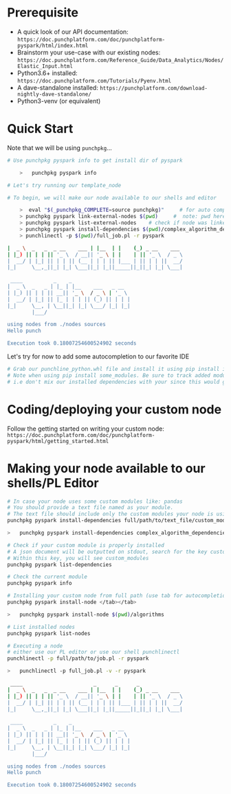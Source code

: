 # Prerequisite

-   A quick look of our API documentation: `https://doc.punchplatform.com/doc/punchplatform-pyspark/html/index.html`
-   Brainstorm your use-case with our existing nodes: `https://doc.punchplatform.com/Reference_Guide/Data_Analytics/Nodes/Elastic_Input.html`
-   Python3.6+ installed: `https://doc.punchplatform.com/Tutorials/Pyenv.html`
-   A dave-standalone installed: `https://punchplatform.com/download-nightly-dave-standalone/`
-   Python3-venv (or equivalent)

# Quick Start

Note that we will be using `punchpkg`...

```sh
# Use punchpkg pyspark info to get install dir of pyspark

    >   punchpkg pyspark info

# Let's try running our template_node

# To begin, we will make our node available to our shells and editor

    >  eval "$(_punchpkg_COMPLETE=source punchpkg)"     # for auto completion
    > punchpkg pyspark link-external-nodes $(pwd)     #  note: pwd here is rootdir of this README.txt
    > punchpkg pyspark list-external-nodes    # check if node was linked properly
    > punchpkg pyspark install-dependencies $(pwd)/complex_algorithm_dependencies   # install custom dependencies needed by your module (note: if the given module is not available on PyPI, please convert your module to PEX and use the same command on your PEX file !)
    > punchlinectl -p $(pwd)/full_job.pl -r pyspark

|  _ \  _   _  _ __    ___ | |__  | |    (_) _ __    ___ 
| |_) || | | || '_ \  / __|| '_ \ | |    | || '_ \  / _ \
|  __/ | |_| || | | || (__ | | | || |___ | || | | ||  __/
|_|     \__,_||_| |_| \___||_| |_||_____||_||_| |_| \___|
                                                         
 ____          _    _                   
|  _ \  _   _ | |_ | |__    ___   _ __  
| |_) || | | || __|| '_ \  / _ \ | '_ \ 
|  __/ | |_| || |_ | | | || (_) || | | |
|_|     \__, | \__||_| |_| \___/ |_| |_|
        |___/                           

using nodes from ./nodes sources
Hello punch

Execution took 0.18007254600524902 seconds
```

Let's try for now to add some autocompletion to our favorite IDE

```sh
# Grab our punchline_python.whl file and install it using pip install in a virtualenv
# Note when using pip install some_modules. Be sure to track added modules in a seperate file.
# i.e don't mix our installed dependencies with your since this would generate big PEX files...
```

# Coding/deploying your custom node

Follow the getting started on writing your custom node: `https://doc.punchplatform.com/doc/punchplatform-pyspark/html/getting_started.html`

# Making your node available to our shells/PL Editor

```sh
# In case your node uses some custom modules like: pandas
# You should provide a text file named as your module. 
# The text file should include only the custom modules your node is using
punchpkg pyspark install-dependencies full/path/to/text_file/custom_modules

>   punchpkg pyspark install-dependencies complex_algorithm_dependencies

# Check if your custom module is properly installed
# A json document will be outputted on stdout, search for the key custom_pex_dependencies
# Within this key, you will see custom_modules
punchpkg pyspark list-dependencies

# Check the current module
punchpkg pyspark info

# Installing your custom node from full path (use tab for autocompletion)
punchpkg pyspark install-node </tab></tab>

>   punchpkg pyspark install-node $(pwd)/algorithms

# List installed nodes
punchpkg pyspark list-nodes

# Executing a node
# either use our PL editor or use our shell punchlinectl
punchlinectl -p full/path/to/job.pl -r pyspark

>   punchlinectl -p full_job.pl -v -r pyspark

 ____                       _      _      _
|  _ \  _   _  _ __    ___ | |__  | |    (_) _ __    ___ 
| |_) || | | || '_ \  / __|| '_ \ | |    | || '_ \  / _ \
|  __/ | |_| || | | || (__ | | | || |___ | || | | ||  __/
|_|     \__,_||_| |_| \___||_| |_||_____||_||_| |_| \___|
                                                         
 ____          _    _                   
|  _ \  _   _ | |_ | |__    ___   _ __  
| |_) || | | || __|| '_ \  / _ \ | '_ \ 
|  __/ | |_| || |_ | | | || (_) || | | |
|_|     \__, | \__||_| |_| \___/ |_| |_|
        |___/                           

using nodes from ./nodes sources
Hello punch

Execution took 0.18007254600524902 seconds
```

